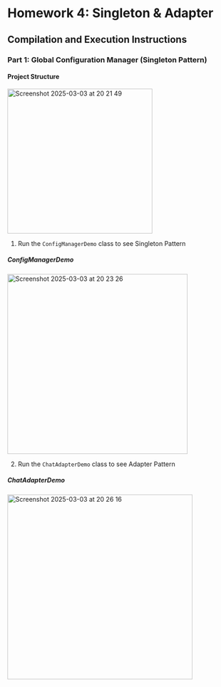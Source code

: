 # Homework 4: Singleton & Adapter

## Compilation and Execution Instructions

### Part 1: Global Configuration Manager (Singleton Pattern)

#### Project Structure
<img width="325" alt="Screenshot 2025-03-03 at 20 21 49" src="https://github.com/user-attachments/assets/326503b9-b345-408c-921f-551173e42762" />


1. Run the  `ConfigManagerDemo` class to see Singleton Pattern

##### ConfigManagerDemo

<img width="404" alt="Screenshot 2025-03-03 at 20 23 26" src="https://github.com/user-attachments/assets/eadcec8c-9ec8-4e44-8829-9b67495defc2" />

2. Run the `ChatAdapterDemo` class to see Adapter Pattern 

##### ChatAdapterDemo

<img width="415" alt="Screenshot 2025-03-03 at 20 26 16" src="https://github.com/user-attachments/assets/14069d1b-8d9a-49ec-8e78-5e6a63ad764d" />
